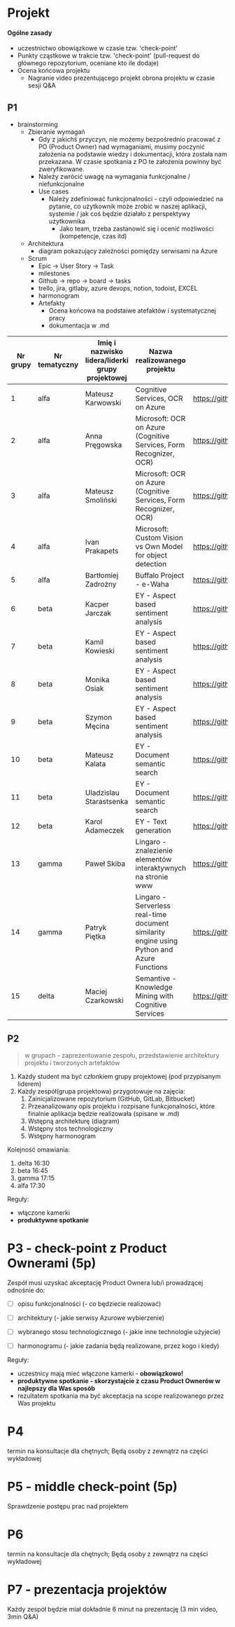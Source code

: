# Projekt

#### Ogólne zasady

- uczestnictwo obowiązkowe w czasie tzw. 'check-point' 
- Punkty cząstkowe w trakcie tzw. 'check-point' (pull-request do głównego repozytorium, oceniane kto ile dodaje) 
- Ocena końcowa projektu
  - Nagranie video prezentującego projekt obrona projektu w czasie sesji Q&A



## P1

- brainstorming
  - Zbieranie wymagań
    - Gdy z jakichś przyczyn, nie możemy bezpośrednio pracować z PO (Product Owner) nad wymaganiami, musimy poczynić założenia na podstawie wiedzy i dokumentacji, która została nam przekazana. W czasie spotkania z PO te założenia powinny być zweryfikowane.
    - Należy zwrócić uwagę na wymagania funkcjonalne / niefunkcjonalne
    - Use cases
      - Należy zdefiniować funkcjonalności - czyli odpowiedzieć na pytanie, co użytkownik może zrobić w naszej aplikacji, systemie / jak coś będzie działało z perspektywy użytkownika 
        - Jako team, trzeba zastanowić się i ocenić możliwości (kompetencje, czas itd)
  - Architektura
    - diagram pokazujący zależności pomiędzy serwisami na Azure
  - Scrum
    - Epic -> User Story  -> Task
    - milestones 
    - Github -> repo -> board -> tasks
    - trello, jira, gitlaby, azure devops, notion, todoist, EXCEL
    - harmonogram 
    - Artefakty 
      - Ocena końcowa na podstaiwe atefaktów i systematycznej pracy 
      - dokumentacja w .md

| Nr grupy | Nr tematyczny | Imię i  nazwisko lidera/liderki grupy projektowej | Nazwa realizowanego projektu                                 | Repo link                                                    | Check 1/2 | Check 2/2 |
| -------- | ------------- | ------------------------------------------------- | ------------------------------------------------------------ | ------------------------------------------------------------ | --------- | --------- |
| 1        | alfa          | Mateusz  Karwowski                                | Cognitive Services, OCR on Azure                             | https://github.com/mateo100/Cognitive-Services-App           | x         |           |
| 2        | alfa          | Anna  Pręgowska                                   | Microsoft: OCR on Azure (Cognitive  Services, Form Recognizer, OCR) | https://github.com/pregowskaanna/OCR-on-Azure.git            | x         |           |
| 3        | alfa          | Mateusz  Smoliński                                | Microsoft: OCR on Azure (Cognitive  Services, Form Recognizer, OCR) | https://github.com/matsmolinski/AI-on-Azure-OCR/blob/main/dokumentacja.md | x         |           |
| 4        | alfa          | Ivan  Prakapets                                   | Microsoft: Custom Vision vs Own Model  for object detection  | https://github.com/ispmor/azure-project                      | x         |           |
| 5        | alfa          | Bartłomiej  Zadrożny                              | Buffalo Project - e-Waha                                     | https://github.com/bzadrozny/e-waha                          | x         |           |
| 6        | beta          | Kacper  Jarczak                                   | EY - Aspect based sentiment analysis                         | https://github.com/kjarczak/EY-aspect-based-sentiment-analysis/blob/main/Projekt.md |           |           |
| 7        | beta          | Kamil  Kowieski                                   | EY - Aspect based sentiment analysis                         | https://github.com/kmml1/EY_aspect_based_sentiment_analysis  |           |           |
| 8        | beta          | Monika Osiak                                      | EY - Aspect based sentiment analysis                         | https://github.com/monika-osiak/azure-ml                     |           |           |
| 9        | beta          | Szymon Męcina                                     | EY - Aspect based sentiment analysis                         | https://github.com/aksloms/Azure-Twitter-Sentiment-Analysis  |           |           |
| 10       | beta          | Mateusz  Kalata                                   | EY - Document semantic search                                | https://github.com/MateuszKalata/AzureProject                |           |           |
| 11       | beta          | Uladzislau  Starastsenka                          | EY - Document semantic search                                | https://github.com/VladStarostenko/Document-Semantic-Search  |           |           |
| 12       | beta          | Karol  Adameczek                                  | EY - Text generation                                         | https://github.com/KarolAdameczek/SentenceCompletionAzure    |           |           |
| 13       | gamma         | Paweł Skiba                                       | Lingaro - znalezienie elementów  interaktywnych na stronie www | https://github.com/pawellski/MS_AZURE_AI_WEB_SCRAPING        | x         |           |
| 14       | gamma         | Patryk  Piętka                                    | Lingaro -  Serverless real-time document similarity engine using Python and Azure  Functions | https://github.com/jeleniep/ServerlessRealTimeDocumentSimilarityEngineUsingPythonAndAzureFunctions | x         |           |
| 15       | delta         | Maciej  Czarkowski                                | Semantive - Knowledge Mining with  Cognitive Services        | https://github.com/azureWUT/semantiveOnAzure                 | x         |           |



## P2

> w grupach - zaprezentowanie zespołu, przedstawienie architektury projektu i tworzonych artefaktów 



1. Każdy student ma być członkiem grupy projektowej (pod przypisanym liderem)
2. Każdy zespół(grupa projektowa) przygotowuje na zajęcia:
   1. Zainicjalizowane repozytorium (GitHub, GitLab, Bitbucket)
   2. Przeanalizowany opis projektu i rozpisane funkcjonalności, które finalnie aplikacja będzie realizowała (spisane w .md)
   3. Wstępną architekturę (diagram)
   4. Wstępny stos technologiczny
   5. Wstępny harmonogram



Kolejność omawiania:

1. delta 16:30
2. beta 16:45
3. gamma 17:15
4. alfa 17:30



Reguły: 

- włączone kamerki
- **produktywne spotkanie**



# P3 - check-point z Product Ownerami (5p)

Zespół musi uzyskać akceptację Product Ownera lub/i prowadzącej odnośnie do:

- [ ] opisu funkcjonalności (- co będziecie realizować)
- [ ] architektury (- jakie serwisy Azurowe wybierzenie)
- [ ] wybranego stosu technologicznego (- jakie inne technologie użyjecie)
- [ ] harmonogramu (- jakie zadania będą realizowane, przez kogo i kiedy)



Reguły: 

- uczestnicy mają mieć włączone kamerki - **obowiązkowo!**
- **produktywne spotkanie - skorzystajcie z czasu Product Ownerów w najlepszy dla Was sposób**
- rezultatem spotkania ma być akceptacja na scope realizowanego przez Was projektu



# P4 

termin na konsultacje dla chętnych; Będą osoby z zewnątrz na części wykładowej



# P5 - middle check-point (5p)

Sprawdzenie postępu prac nad projektem





# P6

termin na konsultacje dla chętnych; Będą osoby z zewnątrz na części wykładowej 





# P7 - prezentacja projektów

Każdy zespół będzie miał dokładnie 6 minut na prezentację (3 min video, 3min Q&A)

